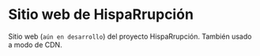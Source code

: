 # Sitio web de HispaRrupción

Sitio web (`aún en desarrollo`) del proyecto HispaRrupción.
También usado a modo de CDN.
